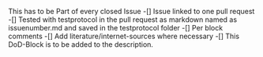 This has to be Part of every closed Issue
    -[] Issue linked to one pull request
    -[] Tested with testprotocol in the pull request as markdown named as issuenumber.md and saved in the testprotocol folder
    -[] Per block comments
    -[] Add literature/internet-sources where necessary
    -[] This DoD-Block is to be added to the description.